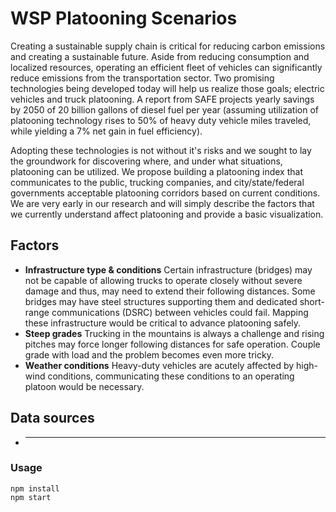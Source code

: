 # WSP Platooning Scenarios

Creating a sustainable supply chain is critical for reducing carbon emissions and creating a sustainable future. Aside from reducing consumption and localized resources, operating an efficient fleet of vehicles can significantly reduce emissions from the transportation sector. Two promising technologies being developed today will help us realize those goals; electric vehicles and truck platooning. A report from SAFE projects yearly savings by 2050 of 20 billion gallons of diesel fuel per year (assuming utilization of platooning technology rises to 50% of heavy duty vehicle miles traveled, while yielding a 7% net gain in fuel efficiency).

Adopting these technologies is not without it's risks and we sought to lay the groundwork for discovering where, and under what situations, platooning can be utilized. We propose building a platooning index that communicates to the public, trucking companies, and city/state/federal governments acceptable platooning corridors based on current conditions. We are very early in our research and will simply describe the factors that we currently understand affect platooning and provide a basic visualization.

## Factors
- **Infrastructure type & conditions**
Certain infrastructure (bridges) may not be capable of allowing trucks to operate closely without severe damage and thus, may need to extend their following distances. Some bridges may have steel structures supporting them and dedicated short-range communications (DSRC) between vehicles could fail. Mapping these infrastructure would be critical to advance platooning safely.
- **Steep grades**
Trucking in the mountains is always a challenge and rising pitches may force longer following distances for safe operation. Couple grade with load and the problem becomes even more tricky.
- **Weather conditions**
Heavy-duty vehicles are acutely affected by high-wind conditions, communicating these conditions to an operating platoon would be necessary.

## Data sources
- ****

### Usage
```
npm install
npm start
```
